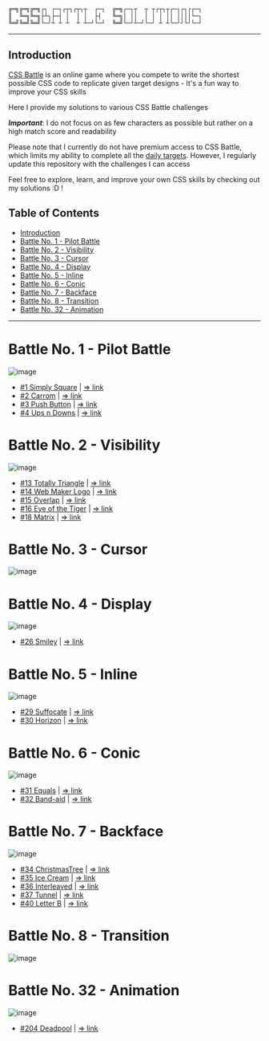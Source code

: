 ```
╔═╗╔═╗╔═╗┌┐ ┌─┐┌┬┐┌┬┐┬  ┌─┐  ╔═╗┌─┐┬  ┬ ┬┌┬┐┬┌─┐┌┐┌┌─┐
║  ╚═╗╚═╗├┴┐├─┤ │  │ │  ├┤   ╚═╗│ ││  │ │ │ ││ ││││└─┐
╚═╝╚═╝╚═╝└─┘┴ ┴ ┴  ┴ ┴─┘└─┘  ╚═╝└─┘┴─┘└─┘ ┴ ┴└─┘┘└┘└─┘
```
---

## Introduction
[CSS Battle](https://cssbattle.dev/) is an online game where you compete to write the shortest possible CSS code to replicate given target designs - It's a fun way to improve your CSS skills

Here I provide my solutions to various CSS Battle challenges

**_*Important*_**: I do not focus on as few characters as possible but rather on a high match score and readability

Please note that I currently do not have premium access to CSS Battle, which limits my ability to complete all the [daily targets](./Daily%20Targets/). However, I regularly update this repository with the challenges I can access

Feel free to explore, learn, and improve your own CSS skills by checking out my solutions :D !

## Table of Contents

- [Introduction](#introduction)
- [Battle No. 1 - Pilot Battle](#battle-no-1---pilot-battle)
- [Battle No. 2 - Visibility](#battle-no-2---visibility)
- [Battle No. 3 - Cursor](#battle-no-3---cursor)
- [Battle No. 4 - Display](#battle-no-4---display)
- [Battle No. 5 - Inline](#battle-no-5---inline)
- [Battle No. 6 - Conic](#battle-no-6---conic)
- [Battle No. 7 - Backface](#battle-no-7---backface)
- [Battle No. 8 - Transition](#battle-no-8---transition)
- [Battle No. 32 - Animation](#battle-no-32---animation)

---

# Battle No. 1 - Pilot Battle

![image](https://github.com/user-attachments/assets/15b8c9f0-bef3-435b-bb26-b6e92c1507fa)
- [#1 Simply Square](./Monthly%20Targets/Battle-01-PilotBattle/01-SimplySquare.html) | [=> link](https://cssbattle.dev/play/1)
- [#2 Carrom](./Monthly%20Targets/Battle-01-PilotBattle/02-Carrom.html) | [=> link](https://cssbattle.dev/play/2)
- [#3 Push Button](./Monthly%20Targets/Battle-01-PilotBattle/03-PushButton.html) | [=> link](https://cssbattle.dev/play/3)
- [#4 Ups n Downs](./Monthly%20Targets/Battle-01-PilotBattle/04-UpsAndDowns.html) | [=> link](https://cssbattle.dev/play/4)

# Battle No. 2 - Visibility
![image](https://github.com/user-attachments/assets/5c7a0574-25b7-477c-b393-1e61327b8850)
- [#13 Totally Triangle](./Monthly%20Targets/Battle-02-Visibility/13-TotallyTriangle.html) | [=> link](https://cssbattle.dev/play/13)
- [#14 Web Maker Logo](./Monthly%20Targets/Battle-02-Visibility/14-WebMakerLogo.html) | [=> link](https://cssbattle.dev/play/14)
- [#15 Overlap](./Monthly%20Targets/Battle-02-Visibility/15-Overlap.html) | [=> link](https://cssbattle.dev/play/15)
- [#16 Eye of the Tiger](./Monthly%20Targets/Battle-02-Visibility/16-EyeOfTheTiger.html) | [=> link](https://cssbattle.dev/play/16)
- [#18 Matrix](./Monthly%20Targets/Battle-02-Visibility/18-Matrix.html) | [=> link](https://cssbattle.dev/play/18)

# Battle No. 3 - Cursor
![image](https://github.com/user-attachments/assets/a194fb72-ea95-447a-92f2-3dfd8b4d5bf4)

# Battle No. 4 - Display
![image](https://github.com/user-attachments/assets/b1b809dc-e39e-455a-996d-b09e2a05ebda)
- [#26 Smiley](./Monthly%20Targets/Battle-04-Display/26-Smiley.html) | [=> link](https://cssbattle.dev/play/26)

# Battle No. 5 - Inline
![image](https://github.com/user-attachments/assets/a4ca6e22-44ca-4b34-83a3-bb2c78f5f9c5)
- [#29 Suffocate](./Monthly%20Targets/Battle-05-Inline/29-Inline.html) | [=> link](https://cssbattle.dev/play/29)
- [#30 Horizon](./Monthly%20Targets/Battle-05-Inline/30-Horizon.html) | [=> link](https://cssbattle.dev/play/30)

# Battle No. 6 - Conic
![image](https://github.com/user-attachments/assets/c227392d-478b-44ba-af76-f25aac5d6488)
- [#31 Equals](./Monthly%20Targets/Battle-06-Conic/31-Equals.html) | [=> link](https://cssbattle.dev/play/31)
- [#32 Band-aid](./Monthly%20Targets/Battle-06-Conic/32-Band-aid.html) | [=> link](https://cssbattle.dev/play/32)

# Battle No. 7 - Backface
![image](https://github.com/user-attachments/assets/de631033-efd7-4975-9192-9e53a265da8e)
- [#34 ChristmasTree](./Monthly%20Targets/Battle-07-Backface/34-ChristmasTree.html) | [=> link](https://cssbattle.dev/play/34)
- [#35 Ice Cream](./Monthly%20Targets/Battle-07-Backface/35-IceCream.html) | [=> link](https://cssbattle.dev/play/35)
- [#36 Interleaved](./Monthly%20Targets/Battle-07-Backface/36-Interleaved.html) | [=> link](https://cssbattle.dev/play/36)
- [#37 Tunnel](./Monthly%20Targets/Battle-07-Backface/37-Tunnel.html) | [=> link](https://cssbattle.dev/play/37)
- [#40 Letter B](./Monthly%20Targets/Battle-07-Backface/40-LetterB.html) | [=> link](https://cssbattle.dev/play/40)

# Battle No. 8 - Transition
![image](https://github.com/user-attachments/assets/bfa067e6-18d5-4423-96ca-34e25bd1315f)

# Battle No. 32 - Animation
![image](https://github.com/user-attachments/assets/07099eb5-a495-4b78-82c2-cd3daf2d8d75)
- [#204 Deadpool](./Monthly%20Targets/Battle-32-Animation/204-Deadpool.html) | [=> link](https://cssbattle.dev/play/204)
